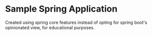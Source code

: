 # Sample Spring Application

Created using spring core features instead of opting for spring boot's opinionated view, for educational purposes.